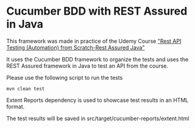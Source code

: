# Cucumber BDD with REST Assured in Java

This framework was made in practice of the Udemy Course ["Rest API Testing (Automation) from Scratch-Rest Assured Java"](https://www.udemy.com/course/rest-api-automation-testing-rest-assured/)

It uses the Cucumber BDD framework to organize the tests and uses the REST Assured framework in Java to test an API from the course.

Please use the following script to run the tests
```
mvn clean test
```

Extent Reports dependency is used to showcase test results in an HTML format.

The test results will be saved in src/target/cucumber-reports/extent.html